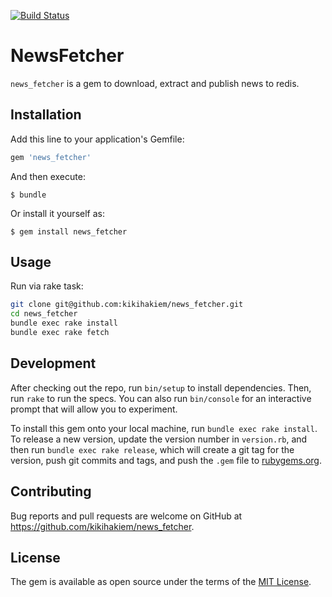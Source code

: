 [![Build Status](https://travis-ci.org/kikihakiem/news_fetcher.svg?branch=master)](https://travis-ci.org/kikihakiem/news_fetcher)

# NewsFetcher

`news_fetcher` is a gem to download, extract and publish news to redis.

## Installation

Add this line to your application's Gemfile:

```ruby
gem 'news_fetcher'
```

And then execute:

    $ bundle

Or install it yourself as:

    $ gem install news_fetcher

## Usage

Run via rake task:

```bash
git clone git@github.com:kikihakiem/news_fetcher.git
cd news_fetcher
bundle exec rake install
bundle exec rake fetch
```

## Development

After checking out the repo, run `bin/setup` to install dependencies. Then, run `rake` to run the specs. You can also run `bin/console` for an interactive prompt that will allow you to experiment.

To install this gem onto your local machine, run `bundle exec rake install`. To release a new version, update the version number in `version.rb`, and then run `bundle exec rake release`, which will create a git tag for the version, push git commits and tags, and push the `.gem` file to [rubygems.org](https://rubygems.org).

## Contributing

Bug reports and pull requests are welcome on GitHub at https://github.com/kikihakiem/news_fetcher.


## License

The gem is available as open source under the terms of the [MIT License](http://opensource.org/licenses/MIT).

